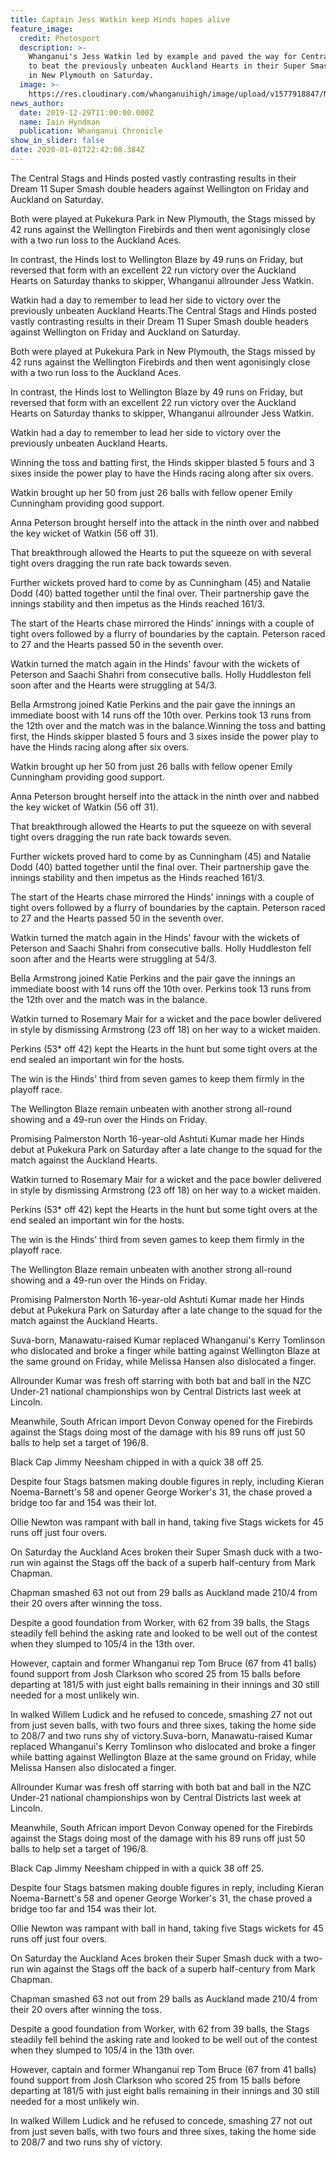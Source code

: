 ```yaml
---
title: Captain Jess Watkin keep Hinds hopes alive
feature_image:
  credit: Photosport
  description: >-
    Whanganui's Jess Watkin led by example and paved the way for Central Hinds
    to beat the previously unbeaten Auckland Hearts in their Super Smash clash
    in New Plymouth on Saturday. 
  image: >-
    https://res.cloudinary.com/whanganuihigh/image/upload/v1577918847/News/Chron-30.12.19...jpg
news_author:
  date: 2019-12-29T11:00:00.000Z
  name: Iain Hyndman
  publication: Whanganui Chronicle
show_in_slider: false
date: 2020-01-01T22:42:08.384Z
---
```

The Central Stags and Hinds posted vastly contrasting results in their Dream 11 Super Smash double headers against Wellington on Friday and Auckland on Saturday.

Both were played at Pukekura Park in New Plymouth, the Stags missed by 42 runs against the Wellington Firebirds and then went agonisingly close with a two run loss to the Auckland Aces.

In contrast, the Hinds lost to Wellington Blaze by 49 runs on Friday, but reversed that form with an excellent 22 run victory over the Auckland Hearts on Saturday thanks to skipper, Whanganui allrounder Jess Watkin.

Watkin had a day to remember to lead her side to victory over the previously unbeaten Auckland Hearts.The Central Stags and Hinds posted vastly contrasting results in their Dream 11 Super Smash double headers against Wellington on Friday and Auckland on Saturday.

Both were played at Pukekura Park in New Plymouth, the Stags missed by 42 runs against the Wellington Firebirds and then went agonisingly close with a two run loss to the Auckland Aces.

In contrast, the Hinds lost to Wellington Blaze by 49 runs on Friday, but reversed that form with an excellent 22 run victory over the Auckland Hearts on Saturday thanks to skipper, Whanganui allrounder Jess Watkin.

Watkin had a day to remember to lead her side to victory over the previously unbeaten Auckland Hearts.

Winning the toss and batting first, the Hinds skipper blasted 5 fours and 3 sixes inside the power play to have the Hinds racing along after six overs.

Watkin brought up her 50 from just 26 balls with fellow opener Emily Cunningham providing good support.

Anna Peterson brought herself into the attack in the ninth over and nabbed the key wicket of Watkin (56 off 31).

That breakthrough allowed the Hearts to put the squeeze on with several tight overs dragging the run rate back towards seven.

Further wickets proved hard to come by as Cunningham (45) and Natalie Dodd (40) batted together until the final over. Their partnership gave the innings stability and then impetus as the Hinds reached 161/3.

The start of the Hearts chase mirrored the Hinds' innings with a couple of tight overs followed by a flurry of boundaries by the captain. Peterson raced to 27 and the Hearts passed 50 in the seventh over.

Watkin turned the match again in the Hinds' favour with the wickets of Peterson and Saachi Shahri from consecutive balls. Holly Huddleston fell soon after and the Hearts were struggling at 54/3.

Bella Armstrong joined Katie Perkins and the pair gave the innings an immediate boost with 14 runs off the 10th over. Perkins took 13 runs from the 12th over and the match was in the balance.Winning the toss and batting first, the Hinds skipper blasted 5 fours and 3 sixes inside the power play to have the Hinds racing along after six overs.

Watkin brought up her 50 from just 26 balls with fellow opener Emily Cunningham providing good support.

Anna Peterson brought herself into the attack in the ninth over and nabbed the key wicket of Watkin (56 off 31).

That breakthrough allowed the Hearts to put the squeeze on with several tight overs dragging the run rate back towards seven.

Further wickets proved hard to come by as Cunningham (45) and Natalie Dodd (40) batted together until the final over. Their partnership gave the innings stability and then impetus as the Hinds reached 161/3.

The start of the Hearts chase mirrored the Hinds' innings with a couple of tight overs followed by a flurry of boundaries by the captain. Peterson raced to 27 and the Hearts passed 50 in the seventh over.

Watkin turned the match again in the Hinds' favour with the wickets of Peterson and Saachi Shahri from consecutive balls. Holly Huddleston fell soon after and the Hearts were struggling at 54/3.

Bella Armstrong joined Katie Perkins and the pair gave the innings an immediate boost with 14 runs off the 10th over. Perkins took 13 runs from the 12th over and the match was in the balance.

Watkin turned to Rosemary Mair for a wicket and the pace bowler delivered in style by dismissing Armstrong (23 off 18) on her way to a wicket maiden.

Perkins (53* off 42) kept the Hearts in the hunt but some tight overs at the end sealed an important win for the hosts.

The win is the Hinds' third from seven games to keep them firmly in the playoff race.

The Wellington Blaze remain unbeaten with another strong all-round showing and a 49-run over the Hinds on Friday.

Promising Palmerston North 16-year-old Ashtuti Kumar made her Hinds debut at Pukekura Park on Saturday after a late change to the squad for the match against the Auckland Hearts.
Watkin turned to Rosemary Mair for a wicket and the pace bowler delivered in style by dismissing Armstrong (23 off 18) on her way to a wicket maiden.

Perkins (53* off 42) kept the Hearts in the hunt but some tight overs at the end sealed an important win for the hosts.

The win is the Hinds' third from seven games to keep them firmly in the playoff race.

The Wellington Blaze remain unbeaten with another strong all-round showing and a 49-run over the Hinds on Friday.

Promising Palmerston North 16-year-old Ashtuti Kumar made her Hinds debut at Pukekura Park on Saturday after a late change to the squad for the match against the Auckland Hearts.


Suva-born, Manawatu-raised Kumar replaced Whanganui's Kerry Tomlinson who dislocated and broke a finger while batting against Wellington Blaze at the same ground on Friday, while Melissa Hansen also dislocated a finger.

Allrounder Kumar was fresh off starring with both bat and ball in the NZC Under-21 national championships won by Central Districts last week at Lincoln.

Meanwhile, South African import Devon Conway opened for the Firebirds against the Stags doing most of the damage with his 89 runs off just 50 balls to help set a target of 196/8.

Black Cap Jimmy Neesham chipped in with a quick 38 off 25.

Despite four Stags batsmen making double figures in reply, including Kieran Noema-Barnett's 58 and opener George Worker's 31, the chase proved a bridge too far and 154 was their lot.

Ollie Newton was rampant with ball in hand, taking five Stags wickets for 45 runs off just four overs.

On Saturday the Auckland Aces broken their Super Smash duck with a two-run win against the Stags off the back of a superb half-century from Mark Chapman.

Chapman smashed 63 not out from 29 balls as Auckland made 210/4 from their 20 overs after winning the toss.

Despite a good foundation from Worker, with 62 from 39 balls, the Stags steadily fell behind the asking rate and looked to be well out of the contest when they slumped to 105/4 in the 13th over.

However, captain and former Whanganui rep Tom Bruce (67 from 41 balls) found support from Josh Clarkson who scored 25 from 15 balls before departing at 181/5 with just eight balls remaining in their innings and 30 still needed for a most unlikely win.

In walked Willem Ludick and he refused to concede, smashing 27 not out from just seven balls, with two fours and three sixes, taking the home side to 208/7 and two runs shy of victory.Suva-born, Manawatu-raised Kumar replaced Whanganui's Kerry Tomlinson who dislocated and broke a finger while batting against Wellington Blaze at the same ground on Friday, while Melissa Hansen also dislocated a finger.

Allrounder Kumar was fresh off starring with both bat and ball in the NZC Under-21 national championships won by Central Districts last week at Lincoln.

Meanwhile, South African import Devon Conway opened for the Firebirds against the Stags doing most of the damage with his 89 runs off just 50 balls to help set a target of 196/8.

Black Cap Jimmy Neesham chipped in with a quick 38 off 25.

Despite four Stags batsmen making double figures in reply, including Kieran Noema-Barnett's 58 and opener George Worker's 31, the chase proved a bridge too far and 154 was their lot.

Ollie Newton was rampant with ball in hand, taking five Stags wickets for 45 runs off just four overs.

On Saturday the Auckland Aces broken their Super Smash duck with a two-run win against the Stags off the back of a superb half-century from Mark Chapman.

Chapman smashed 63 not out from 29 balls as Auckland made 210/4 from their 20 overs after winning the toss.

Despite a good foundation from Worker, with 62 from 39 balls, the Stags steadily fell behind the asking rate and looked to be well out of the contest when they slumped to 105/4 in the 13th over.

However, captain and former Whanganui rep Tom Bruce (67 from 41 balls) found support from Josh Clarkson who scored 25 from 15 balls before departing at 181/5 with just eight balls remaining in their innings and 30 still needed for a most unlikely win.

In walked Willem Ludick and he refused to concede, smashing 27 not out from just seven balls, with two fours and three sixes, taking the home side to 208/7 and two runs shy of victory.
